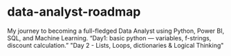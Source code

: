 # data-analyst-roadmap
My journey to becoming a full-fledged Data Analyst using Python, Power BI, SQL, and Machine Learning.
“Day1: basic python — variables, f-strings, discount calculation.”
"Day 2 - Lists, Loops, dictionaries & Logical Thinking"
